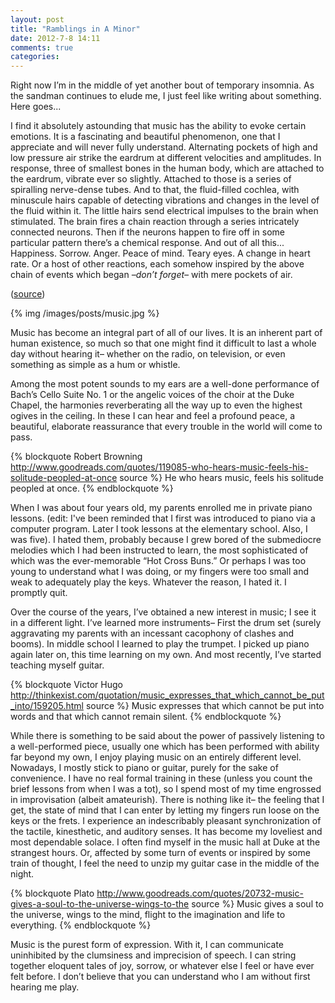 ```yaml
---
layout: post
title: "Ramblings in A Minor"
date: 2012-7-8 14:11
comments: true
categories: 
---
```


Right now I’m in the middle of yet another bout of temporary insomnia. As the sandman continues to elude me, I just feel like writing about something. Here goes...

I find it absolutely astounding that music has the ability to evoke certain emotions. It is a fascinating and beautiful phenomenon, one that I appreciate and will never fully understand. Alternating pockets of high and low pressure air strike the eardrum at different velocities and amplitudes. In response, three of smallest bones in the human body, which are attached to the eardrum, vibrate ever so slightly. Attached to those is a series of spiralling nerve-dense tubes. And to that, the fluid-filled cochlea, with minuscule hairs capable of detecting vibrations and changes in the level of the fluid within it. The little hairs send electrical impulses to the brain when stimulated. The brain fires a chain reaction through a series intricately connected neurons. Then if the neurons happen to fire off in some particular pattern there’s a chemical response. And out of all this... Happiness. Sorrow. Anger. Peace of mind. Teary eyes. A change in heart rate. Or a host of other reactions, each somehow inspired by the above chain of events which began *–don’t forget–* with mere pockets of air.

([source](http://en.wikipedia.org/wiki/Ear))

{% img /images/posts/music.jpg %}

Music has become an integral part of all of our lives. It is an inherent part of human existence, so much so that one might find it difficult to last a whole day without hearing it– whether on the radio, on television, or even something as simple as a hum or whistle.

Among the most potent sounds to my ears are a well-done performance of Bach’s Cello Suite No. 1 or the angelic voices of the choir at the Duke Chapel, the harmonies reverberating all the way up to even the highest ogives in the ceiling. In these I can hear and feel a profound peace, a beautiful, elaborate reassurance that every trouble in the world will come to pass.

{% blockquote Robert Browning http://www.goodreads.com/quotes/119085-who-hears-music-feels-his-solitude-peopled-at-once source %}
He who hears music, feels his solitude peopled at once.
{% endblockquote %}

When I was about four years old, my parents enrolled me in private piano lessons. (edit: I've been reminded that I first was introduced to piano via a computer program. Later I took lessons at the elementary school. Also, I was five). I hated them, probably because I grew bored of the submediocre melodies which I had been instructed to learn, the most sophisticated of which was the ever-memorable “Hot Cross Buns.” Or perhaps I was too young to understand what I was doing, or my fingers were too small and weak to adequately play the keys. Whatever the reason, I hated it. I promptly quit.

Over the course of the years, I’ve obtained a new interest in music; I see it in a different light. I’ve learned more instruments– First the drum set (surely aggravating my parents with an incessant cacophony of clashes and booms). In middle school I learned to play the trumpet. I picked up piano again later on, this time learning on my own. And most recently, I’ve started teaching myself guitar.

{% blockquote Victor Hugo http://thinkexist.com/quotation/music_expresses_that_which_cannot_be_put_into/159205.html source %}
Music expresses that which cannot be put into words and that which cannot remain silent.
{% endblockquote %}

While there is something to be said about the power of passively listening to a well-performed piece, usually one which has been performed with ability far beyond my own, I enjoy playing music on an entirely different level. Nowadays, I mostly stick to piano or guitar, purely for the sake of convenience. I have no real formal training in these (unless you count the brief lessons from when I was a tot), so I spend most of my time engrossed in improvisation (albeit amateurish). There is nothing like it– the feeling that I get, the state of mind that I can enter by letting my fingers run loose on the keys or the frets. I experience an indescribably pleasant synchronization of the tactile, kinesthetic, and auditory senses. It has become my loveliest and most dependable solace. I often find myself in the music hall at Duke at the strangest hours. Or, affected by some turn of events or inspired by some train of thought, I feel the need to unzip my guitar case in the middle of the night.

{% blockquote Plato http://www.goodreads.com/quotes/20732-music-gives-a-soul-to-the-universe-wings-to-the source %}
Music gives a soul to the universe, wings to the mind, flight to the imagination
and life to everything.
{% endblockquote %}

Music is the purest form of expression. With it, I can communicate uninhibited by the clumsiness and imprecision of speech. I can string together eloquent tales of joy, sorrow, or whatever else I feel or have ever felt before. I don’t believe that you can understand who I am without first hearing me play.